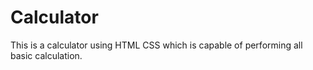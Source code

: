 # Calculator
This is a calculator using HTML CSS which is capable of performing all basic calculation.
